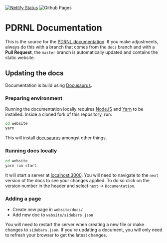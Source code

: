 [![Netlify Status](https://api.netlify.com/api/v1/badges/af83681b-2a84-44e9-a437-0b62e62bf011/deploy-status)](https://app.netlify.com/sites/pdrnl/deploys) ![Github Pages](https://github.com/platformdroneracingnl/platformdroneracingnl.github.io/workflows/Github%20Pages/badge.svg)

# PDRNL Documentation

This is the source for the [PDRNL documentation](https://platformdroneracingnl.github.io/).
If you make adjustments, always do this with a branch that comes from the `docs` branch and with a **Pull Request**, the `master` branch is automatically updated and contains the static website.

## Updating the docs

Documentation is build using [Docusaurus](https://docusaurus.io/docs/en/doc-markdown.html).

### Preparing environment

Running the documentation locally requires [NodeJS](https://nodejs.org/en/) and [Yarn](https://yarnpkg.com/) to be installed. Inside a cloned fork of this repository, run:

```bash
cd website
yarn
```

This will install [docusaurus](https://www.npmjs.com/package/docusaurus) amongst other things.

### Running docs locally

```bash
cd website
yarn run start
```

It will start a server at [localhost:3000](http://localhost:3000). You will need to navigate to the `next` version of the docs to see your changes applied. To do so click on the version number in the header and select `next` -> `Documentation`.

### Adding a page

- Create new page in `website/docs/`
- Add new doc to `website/sidebars.json`

You will need to restart the server when creating a new file or make changes to `sidebars.json`. If you're updating a document, you will only need to refresh your browser to get the latest changes.